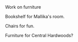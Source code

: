 
Work on furniture

Bookshelf for Mallika's room.

Chairs for fun.

Furniture for Central Hardwoods?

